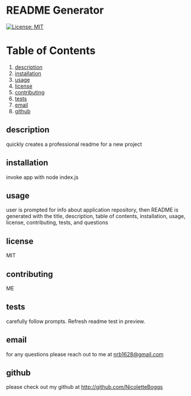 # README Generator
  [![License: MIT](https://img.shields.io/badge/License-MIT-yellow.svg)](https://opensource.org/licenses/MIT)
# Table of Contents
1. [description](#description)
2. [installation](#installation)
3. [usage](#usage)
4. [license](#license)
5. [contributing](#contributing)
6. [tests](#tests)
7. [email](#email)
8. [github](#github)
## description
quickly creates a professional readme for a new project
## installation
invoke app with node index.js
## usage
user is prompted for info about application repository, then README is generated with the title, description, table of contents, installation, usage, license, contributing, tests, and questions
## license
MIT
## contributing
ME
## tests
carefully follow prompts. Refresh readme test in preview.
## email
for any questions please reach out to me at nrb1628@gmail.com
## github
please check out my github at http://github.com/NicoletteBoggs
